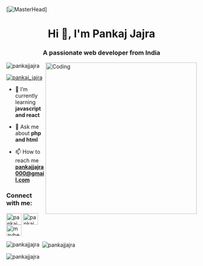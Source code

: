 [![MasterHead](https://mir-s3-cdn-cf.behance.net/project_modules/fs/54b6c068097599.5b50bca476b9b.gif)]
<h1 align="center">Hi 👋, I'm Pankaj Jajra</h1>
<h3 align="center">A passionate web developer from India</h3>
<img align="right" alt="Coding" width="400" src="https://cdn.dribbble.com/users/1162077/screenshots/3848914/programmer.gif">

<p align="left"> <img src="https://komarev.com/ghpvc/?username=pankajjajra&label=Profile%20views&color=0e75b6&style=flat" alt="pankajjajra" /> </p>

<p align="left"> <a href="https://twitter.com/pankaj_jajra" target="blank"><img src="https://img.shields.io/twitter/follow/pankaj_jajra?logo=twitter&style=for-the-badge" alt="pankaj_jajra" /></a> </p>

- 🌱 I’m currently learning **javascript and react**

- 💬 Ask me about **php and html**

- 📫 How to reach me **pankajjajra000@gmail.com**

<h3 align="left">Connect with me:</h3>
<p align="left">
<a href="https://twitter.com/pankaj_jajra" target="blank"><img align="center" src="https://raw.githubusercontent.com/rahuldkjain/github-profile-readme-generator/master/src/images/icons/Social/twitter.svg" alt="pankaj_jajra" height="30" width="40" /></a>
<a href="https://linkedin.com/in/pankaj jajra" target="blank"><img align="center" src="https://raw.githubusercontent.com/rahuldkjain/github-profile-readme-generator/master/src/images/icons/Social/linked-in-alt.svg" alt="pankaj jajra" height="30" width="40" /></a>
<a href="https://instagram.com/maybe_pankaj" target="blank"><img align="center" src="https://raw.githubusercontent.com/rahuldkjain/github-profile-readme-generator/master/src/images/icons/Social/instagram.svg" alt="maybe_pankaj" height="30" width="40" /></a>
</p>

<p><img align="left" src="https://github-readme-stats.vercel.app/api/top-langs?username=pankajjajra&show_icons=true&locale=en&layout=compact" alt="pankajjajra" /></p>

<p>&nbsp;<img align="center" src="https://github-readme-stats.vercel.app/api?username=pankajjajra&show_icons=true&locale=en" alt="pankajjajra" /></p>

<p><img align="center" src="https://github-readme-streak-stats.herokuapp.com/?user=pankajjajra&" alt="pankajjajra" /></p>
